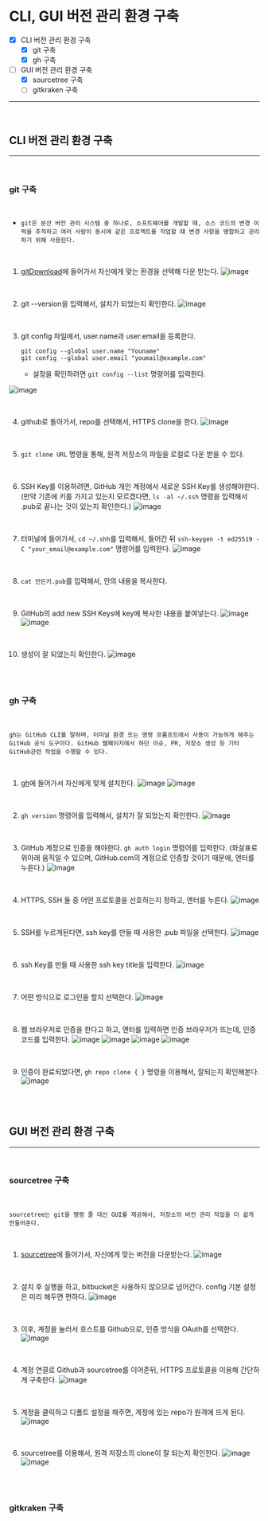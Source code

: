 # CLI, GUI 버전 관리 환경 구축

- [x] CLI 버전 관리 환경 구축
  - [x] git 구축
  - [x] gh 구축
- [ ] GUI 버전 관리 환경 구축
  - [x] sourcetree 구축
  - [ ] gitkraken 구축
---

<br/>

## CLI 버전 관리 환경 구축

---

<br/>

### git 구축

<br/>

- `git은 분산 버전 관리 시스템 중 하나로, 소프트웨어를 개발할 때, 소스 코드의 변경 이력을 추적하고 여러 사람이 동시에 같은 프로젝트를 작업할 떄 변경 사항을 병합하고 관리하기 위해 사용된다.`

<br/>

1. [gitDownload](https://git-scm.com/downloads)에 들어가서 자신에게 맞는 환경을 선택해 다운 받는다.
![image](https://user-images.githubusercontent.com/56383948/262590740-019ec124-459c-410c-a00f-58c34700ca31.png)

<br/>

2. git --version을 입력해서, 설치가 되었는지 확인한다.
![image](https://user-images.githubusercontent.com/56383948/262591130-dcdfffcd-f4af-44b5-aef8-02b1f51b8007.png)

<br/>

3. git config 파일에서, user.name과 user.email을 등록한다.
    ```text
    git config --global user.name "Youname"
    git config --global user.email "youmail@example.com"
    ```
    - 설정을 확인하려면 `git config --list` 명령어를 입력한다.

![image](https://user-images.githubusercontent.com/56383948/262591643-45bf9ca0-941c-4e12-89ad-9760b96f86cc.png)

<br/>

4. github로 돌아가서, repo를 선택해서, HTTPS clone을 한다.
![image](https://user-images.githubusercontent.com/56383948/262591972-d5cb50f6-90a5-4da5-a473-886e9fd53bd5.png)


<br/>

5. `git clone URL` 명령을 통해, 원격 저장소의 파일을 로컬로 다운 받을 수 있다.

<br/>

6. SSH Key를 이용하려면, GitHub 개인 계정에서 새로운 SSH Key를 생성해야한다. (만약 기존에 키를 가지고 있는지 모르겠다면, `ls -al ~/.ssh` 명령을 입력해서 .pub로 끝나는 것이 있는지 확인한다.) 
![image](https://user-images.githubusercontent.com/56383948/262593693-893cf13c-f1af-4523-8468-e6ff962721fc.png)

<br/>

7. 터미널에 들어가서, `cd ~/.shh`를 입력해서, 들어간 뒤 `ssh-keygen -t ed25519 -C "your_email@example.com"` 명령어를 입력한다.
![image](https://user-images.githubusercontent.com/56383948/262595307-3efe1a15-da7d-46d1-a76b-8f41758576e2.png)

<br/>

8. `cat 만든키.pub`를 입력해서, 안의 내용을 복사한다.

<br/>

9. GitHub의 add new SSH Keys에 key에 복사한 내용을 붙여넣는다.
![image](https://user-images.githubusercontent.com/56383948/262592475-2048cd50-4cfb-48bf-a2e9-af0bea423bd8.png)
![image](https://user-images.githubusercontent.com/56383948/262596815-ed835363-93e8-4e68-b0da-a9533ce56e0f.png)

<br/>

10. 생성이 잘 되었는지 확인한다.
![image](https://user-images.githubusercontent.com/56383948/262597409-574c8e10-c7f6-413d-87b0-20ade1da9466.png)

<br/><br/>

### gh 구축

<br/>

`gh는 GitHub CLI를 말하며, 터미널 환경 또는 명령 프롬프트에서 사용이 가능하게 해주는 GitHub 공식 도구이다. GitHub 웹페이지에서 하던 이슈, PR, 저장소 생성 등 기타 GitHub관련 작업을 수행할 수 있다.`

<br/>

1. [gh](https://cli.github.com/)에 들어가서 자신에게 맞게 설치한다.
![image](https://user-images.githubusercontent.com/56383948/262599554-bff2ea3a-09dd-41c3-b161-9bbe4735b8b1.png)
![image](https://user-images.githubusercontent.com/56383948/262600250-b92a0d50-64f6-4cb9-b341-0be32efec361.png)

<br/>

2. `gh version` 명령어를 입력해서, 설치가 잘 되었는지 확인한다.
![image](https://user-images.githubusercontent.com/56383948/262600532-dfd2c0ef-e12e-486f-bca8-f7531feeef86.png)

<br/>

3. GitHub 계정으로 인증을 해야한다. `gh auth login` 명령어를 입력한다. (화살표로 위아래 움직일 수 있으며, GitHub.com의 계정으로 인증할 것이기 때문에, 엔터를 누른다.)
![image](https://user-images.githubusercontent.com/56383948/262601186-d9fd4d1a-e040-477c-a373-6fe7d1768856.png)

<br/>

4. HTTPS, SSH 둘 중 어떤 프로토콜을 선호하는지 정하고, 엔터를 누른다.
![image](https://user-images.githubusercontent.com/56383948/262601581-96ccaefd-97a8-4301-bc93-e2c58925fb5a.png)

<br/>

5. SSH를 누르게된다면, ssh key를 만들 때 사용한 .pub 파일을 선택한다.
![image](https://user-images.githubusercontent.com/56383948/262601922-4bb92592-85ce-4814-b316-d53323b78a86.png)

<br/>

6. ssh Key를 만들 때 사용한 ssh key title을 입력한다.
![image](https://user-images.githubusercontent.com/56383948/262602422-48100d28-d8d5-40cf-b71e-532f1b7b9aac.png)

<br/>


7. 어떤 방식으로 로그인을 할지 선택한다.
![image](https://user-images.githubusercontent.com/56383948/262602499-dd168063-fc75-4ceb-a145-672e194bcb25.png)

<br/>

8. 웹 브라우저로 인증을 한다고 하고, 엔터를 입력하면 인증 브라우저가 뜨는데, 인증 코드를 입력한다.
![image](https://user-images.githubusercontent.com/56383948/262603459-cafa2282-066b-4e80-886f-62df6c679c23.png)
![image](https://user-images.githubusercontent.com/56383948/262603680-742d3901-e6af-4f6d-bd82-40e5c390b56e.png)
![image](https://user-images.githubusercontent.com/56383948/262603755-6bcd7b55-17ef-42fb-98f5-23939f3233ac.png)
![image](https://user-images.githubusercontent.com/56383948/262603834-f6c6b78f-e34e-4f2c-92fe-a6d7e5180526.png)

<br/>

9. 인증이 완료되었다면, `gh repo clone { }` 명령을 이용해서, 잘되는지 확인해본다.
![image](https://user-images.githubusercontent.com/56383948/262604269-ea850a12-b1c3-423a-b490-df24d73c7564.png)

<br/><br/>

## GUI 버전 관리 환경 구축

---

<br/>

### sourcetree 구축

<br/>

`sourcetree는 git을 명령 줄 대신 GUI를 제공해서, 저장소의 버전 관리 작업을 더 쉽게 만들어준다.`

<br/>

1. [sourcetree](https://www.sourcetreeapp.com/)에 들어가서, 자신에게 맞는 버전을 다운받는다.
![image](https://user-images.githubusercontent.com/56383948/262606655-7693171f-8a1b-4c52-89a9-9d0dd7a7ec91.png)

<br/>

2. 설치 후 실행을 하고, bitbucket은 사용하지 않으므로 넘어간다. config 기본 설정은 미리 해두면 편하다.
![image](https://user-images.githubusercontent.com/56383948/262611111-c5542831-62f8-4e0d-9342-8fe01d6c4c61.png)

<br/>

3. 이후, 계정을 눌러서 호스트를 Github으로, 인증 방식을 OAuth를 선택한다.
![image](https://user-images.githubusercontent.com/56383948/262611355-7d9b57a9-2757-435a-91d7-7777614159f2.png)

<br/>

4. 계정 연결로 Github과 sourcetree를 이어준뒤, HTTPS 프로토콜을 이용해 간단하게 구축한다.
![image](https://user-images.githubusercontent.com/56383948/262612079-f347861a-62c2-407f-ab2f-37fad0b797c1.png)

<br/>

5. 계정을 클릭하고 디폴트 설정을 해주면, 계정에 있는 repo가 원격에 뜨게 된다.
![image](https://user-images.githubusercontent.com/56383948/262612260-502ac3bf-8762-4561-a89d-da1103008131.png)

<br/>

6. sourcetree를 이용해서, 원격 저장소의 clone이 잘 되는지 확인한다.
![image](https://user-images.githubusercontent.com/56383948/262612447-441d4c69-006d-41e3-a1c2-97a6e3027529.png)
![image](https://user-images.githubusercontent.com/56383948/262612718-735c23d4-ee66-491b-8814-866794c14b89.png)

<br/><br/>

### gitkraken 구축

<br/>

<br/>